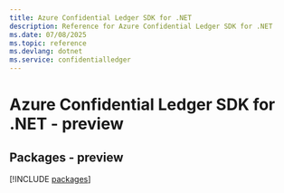 ```yaml
---
title: Azure Confidential Ledger SDK for .NET
description: Reference for Azure Confidential Ledger SDK for .NET
ms.date: 07/08/2025
ms.topic: reference
ms.devlang: dotnet
ms.service: confidentialledger
---
```

# Azure Confidential Ledger SDK for .NET - preview
## Packages - preview
[!INCLUDE [packages](confidential-ledger-index.md)]